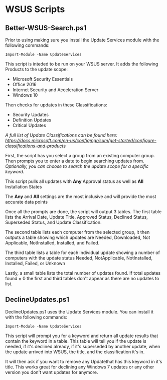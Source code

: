 # WSUS Scripts 

## **Better-WSUS-Search.ps1**


Prior to using making sure you install the Update Services module with the following commands:

`Import-Module -Name UpdateServices` 

This script is inteded to be run on your WSUS server.
It adds the following Products to the update scope: 
   - Microsoft Security Essentials
   - Office 2016
   - Internet Security and Acceleration Server
   - Windows 10

Then checks for updates in these Classifications:
   - Security Updates
   - Definition Updates
   - Critical Updates

*A full list of Update Classifications can be found here: https://docs.microsoft.com/en-us/configmgr/sum/get-started/configure-classifications-and-products*

First, the script has you select a group from an existing computer group.
Then prompts you to enter a date to begin searching updates from. *Optionally, you can choose to search the update scope for a specific keyword.*

This script pulls all updates with **Any** Approval status as well as **All** Installation States

The **Any** and **All** settings are the most inclusive and will provide the most accurate data points

Once all the prompts are done, the script will output 3 tables.
The first table lists the Arrival Date, Update Title, Approved Status, Declined Status, Superseded Status, and Update Classification.

The second table lists each computer from the selected group, 
it then outputs a table showing which updates are Needed, Downloaded, Not Applicable, NotInstalled, Installed, and Failed.

The third table lists a table for each individual update showing a number of computers 
with the update status Needed, NotApplicable, NotInstalled, Installed, Failed, or Unknown

Lastly, a small table lists the total number of updates found.
If total updates found = 0 the first and third tables don't appear as there are no updates to list. 

## DeclineUpdates.ps1
DeclineUpdates.ps1 uses the Update Services module. You can install it with the following commands:

`Import-Module -Name UpdateServices`

This script will prompt you for a keyword and return all update results that contain the keyword
in a table. This table will tell you if the update is needed, if it's declined already, if it's superseded
by another update, when the update arrived into WSUS, the title, and the classification it's in.

It will then ask if you want to remove any Updatethat has this keyword in it's title. 
This works great for declining any Windows 7 updates or any other version you don't want updates for anymore.

